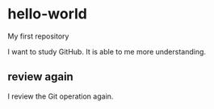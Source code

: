 # hello-world
My first repository

I want to study GitHub.
It is able to me more understanding.

## review again
I review the Git operation again.
